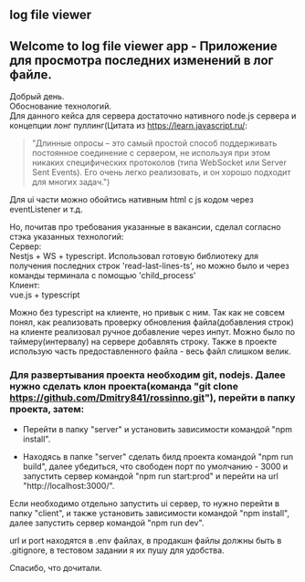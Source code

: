 ## log file viewer
## Welcome to log file viewer app - Приложение для просмотра последних изменений в лог файле.

Добрый день.<br />
Обоснование технологий.<br />
Для данного кейса для сервера достаточно нативного node.js сервера и концепции лонг пуллинг(Цитата из https://learn.javascript.ru/:
> "Длинные опросы – это самый простой способ поддерживать постоянное соединение с сервером, не используя при этом никаких специфических протоколов (типа WebSocket или Server Sent Events).
> Его очень легко реализовать, и он хорошо подходит для многих задач.")

Для ui части можно обойтись нативным html с js кодом через eventListener и т.д.

Но, почитав про требования указанные в вакансии, сделал согласно стэка указанных технологий:<br />
Сервер:<br />
    Nestjs + WS + typescript. Использовал готовую библиотеку для получения последних строк  'read-last-lines-ts', но можно было и через команды терминала с помощью 'child_process'<br />
Клиент:<br />
    vue.js + typescript

Можно без typescript на клиенте, но привык с ним.
Так как не совсем понял, как реализовать проверку обновления файла(добавления строк) на клиенте реализовал ручное добавление через инпут.
Можно было по таймеру(интервалу) на сервере добавлять строку.
Также в проекте использую часть предоставленного файла - весь файл слишком велик.

### Для развертывания проекта необходим git, nodejs. Далее нужно сделать клон проекта(команда "git clone  https://github.com/Dmitry841/rossinno.git"), перейти в папку проекта, затем:

* Перейти в папку "server" и установить зависимости командой "npm install".

* Находясь в папке "server" сделать билд проекта командой "npm run build", далее убедиться, что свободен порт по умолчанию - 3000 и запустить сервер командой  "npm run start:prod" и перейти на url  "http://localhost:3000/".

Если необходимо отдельно запустить ui сервер, то нужно перейти в папку "client", и также установить зависимости командой "npm install", далее запустить сервер командой "npm run dev".

url и port находятся в .env файлах, в продакшн файлы должны быть в .gitignore, в тестовом задании я их пушу для удобства.

Спасибо, что дочитали.